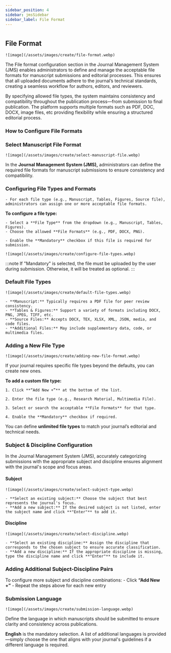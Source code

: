 ```yaml
---
sidebar_position: 4
sidebar: jmsSidebar
sidebar_label: File Format
---
```


#

## File Format

    ![image](/assets/images/create/file-format.webp)

The File format configuration section in the Journal Management System (JMS) enables administrators to define and manage the acceptable file formats for manuscript submissions and editorial processes. This ensures that all uploaded documents adhere to the journal’s technical standards, creating a seamless workflow for authors, editors, and reviewers.

By specifying allowed file types, the system maintains consistency and compatibility throughout the publication process—from submission to final publication. The platform supports multiple formats such as PDF, DOC, DOCX, image files, etc providing flexibility while ensuring a structured editorial process.

### How to Configure File Formats

### Select Manuscript File Format

    ![image](/assets/images/create/select-manuscript-file.webp)

In the **Journal Management System (JMS),** administrators can define the required file formats for manuscript submissions to ensure consistency and compatibility.

### Configuring File Types and Formats

    - For each file type (e.g., Manuscript, Tables, Figures, Source file), administrators can assign one or more acceptable file formats.

**To configure a file type:**

    - Select a **File Type** from the dropdown (e.g., Manuscript, Tables, Figures).
    - Choose the allowed **File Formats** (e.g., PDF, DOCX, PNG).

    - Enable the **Mandatory** checkbox if this file is required for submission.

    ![image](/assets/images/create/configure-file-types.webp)

:::note
 If "Mandatory" is selected, the file must be uploaded by the user during submission. Otherwise, it will be treated as optional.
:::

### Default File Types

    ![image](/assets/images/create/default-file-types.webp)

    - **Manuscript:** Typically requires a PDF file for peer review consistency.
    - **Tables & Figures:** Support a variety of formats including DOCX, PNG, JPEG, TIFF, etc.
    - **Source Files:** Accepts DOCX, TEX, XLSX, XML, JSON, media, and code files.
    - **Additional Files:** May include supplementary data, code, or multimedia files.

### Adding a New File Type

    ![image](/assets/images/create/adding-new-file-format.webp)

If your journal requires specific file types beyond the defaults, you can create new ones.

**To add a custom file type:**

    1. Click **“Add New +”** at the bottom of the list.

    2. Enter the file type (e.g., Research Material, Multimedia File).

    3. Select or search the acceptable **File Formats** for that type.

    4. Enable the **Mandatory** checkbox if required.

You can define **unlimited file types** to match your journal’s editorial and technical needs.

### Subject & Discipline Configuration

In the Journal Management System (JMS), accurately categorizing submissions with the appropriate subject and discipline ensures alignment with the journal's scope and focus areas.

#### Subject

    ![image](/assets/images/create/select-subject-type.webp)

    - **Select an existing subject:** Choose the subject that best represents the journal's focus.
    - **Add a new subject:** If the desired subject is not listed, enter the subject name and click **"Enter"** to add it.
    
#### Discipline

    ![image](/assets/images/create/select-discipline.webp)

    - **Select an existing discipline:** Assign the discipline that corresponds to the chosen subject to ensure accurate classification.
    - **Add a new discipline:** If the appropriate discipline is missing, type the discipline name and click **"Enter"** to include it.

### Adding Additional Subject-Discipline Pairs

To configure more subject and discipline combinations:
    - Click **“Add New +”**
    - Repeat the steps above for each new entry

### Submission Language

    ![image](/assets/images/create/submission-language.webp)

Define the language in which manuscripts should be submitted to ensure clarity and consistency across publications.

**English** is the mandatory selection. A list of additional languages is provided—simply choose the one that aligns with your journal's guidelines if a different language is required.
